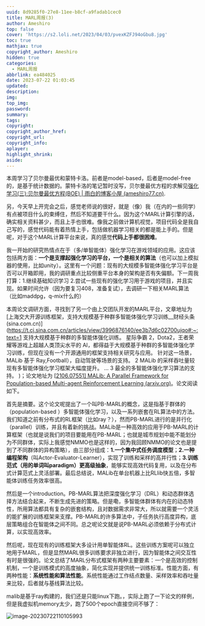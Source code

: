 ```yaml
---
uuid: 8d9285f0-27e8-11ee-b8cf-a9fadab1cec0
title: MARL周报(3)
author: Ameshiro
top: false
cover: 'https://s2.loli.net/2023/04/03/pvexKZFJ94oGbu8.jpg'
toc: true
mathjax: true
copyright_author: Ameshiro
hidden: true
categories:
  - MARL周报
abbrlink: ea484025
date: 2023-07-22 01:03:45
updated:
description:
img:
top_img:
password:
summary:
tags:
copyright:
copyright_author_href:
copyright_url:
copyright_info:
aplayer:
highlight_shrink:
aside:
---
```


​		本周学习了贝尔曼最优和蒙特卡洛。前者是model-based，后者是model-free的，是基于统计数据的。蒙特卡洛的笔记暂时没写，贝尔曼最优方程的求解见[强化学习(三):贝尔曼最优方程(BOE) | 雨白的博客小屋 (ameshiro77.cn)](https://www.ameshiro77.cn/posts/70521b50.html).

​		另，今天早上开完会之后，感觉老师说的很好，就是（像）我（在内的一些同学）有点被项目什么的束缚住，然后不知道要干什么。因为这个MARL计算引擎的话，确实相关资料甚少，而且上手也很难。像我之前做计算机视觉，项目代码全是我自己写的，感觉代码能有着热情上手，包括做机器学习相关的都是能上手的。但是呢，对于这个MARL计算平台来说，真的感觉**代码上手都很困难**。

​		我一开始的研究热情点在于（多/单智能体）强化学习在游戏领域的应用。这应该包括两方面：**一个是支撑起强化学习的平台，一个是相关的算法**（也可以加上模拟器的使用，比如unity）。这里有一个问题：现有的大规模多智能体强化学习平台是否可以开箱即用，我的调研重点比较侧重平台本身的架构是否有失偏额。下一周我打算：1.继续基础知识学习 2.尝试一些现有的强化学习用于游戏的项目，并且实现。如果时间允许（因为要复习408，准备复试），去调研一下相关MARL算法（比如maddpg，q-mix什么的）

​		本周论文调研方面，寻找到了另一个由上交团队开发的MARL平台，文章地址为[上海交大开源训练框架，支持大规模基于种群多智能体强化学习训练__财经头条 (sina.com.cn)](https://t.cj.sina.com.cn/articles/view/3996876140/ee3b7d6c02700ujqo#:~:text=1 支持大规模基于种群的多智能体强化训练。 星际争霸 2，Dota2，王者荣耀等游戏上超越人类顶尖水平的 AI，都得益于大规模基于种群的多智能体强化学习训练，但现在没有一个开源通用的框架支持相关研究与应用。 针对这一场景，MALib 基于 Ray,Football），自动驾驶等场景的支持。 2 MALib 的采样吞吐量较现有多智能体强化学习框架大幅度提升。 ... 3 最全的多智能体强化学习算法的支持。 )；论文地址为 [[2106.07551\] MALib: A Parallel Framework for Population-based Multi-agent Reinforcement Learning (arxiv.org)](https://arxiv.org/abs/2106.07551)。论文阅读如下。

​		 首先是摘要。这个论文呢提出了一个叫PB-MARL的概念，这是指基于群体的（population-based ）多智能体强化学习，以及一系列嵌套在RL算法中的方法。我们知道之前有分布式的RL框架（比如ray？），然而PB-MARL进行的是并行化（parallel）训练，并且有着新的挑战。MALib是一种高效的应用于PB-MARL的计算框架（也就是说我们的项目要能用在PB-MARL；也就是城市规划中能不能划分为不同群体，实际上我感觉NMMO也是这样的，因为我回顾NMMO的论文也是提到了不同群体的异构策略），由三部分组成：**1.一个集中式任务调度模型**；**2.一种编程架构**（叫Actor-Evaluator-Learner），实现了训练和采样的高并行性；**3.训练范式（用的单词叫paradigm）更高级抽象**，能够实现高效代码复用，以及在分布式计算范式上灵活部署。最后总结说，MALib在单台机器上比RLlib快五倍，多智能体训练任务效率很高。

​		然后是一个introduction。PB-MARL算法把深度强化学习（DRL）和动态群体选择方法结合起来，不断生成先进的策略。但是嘞，多智能体群体有内在的动态特性，所用算法都具有复杂的嵌套结构，且对数据需求非常大，所以就需要一个灵活的能扩展的训练框架来支撑。PB-MARL的许多算法中，子任务执行高度异构，底层策略组合在智能体之间不同。总之呢论文就是说PB-MARL必须依赖于分布式计算，以实现高效率。

​		然后呢，现在现有的训练框架大多设计用单智能体RL。这些训练方案呢可以独立地用于MARL，但是显然MARL很多训练要求非独立进行，因为智能体之间交互性有时是很强的。论文总结了MARL分布式框架有两种主要要素：一个是高效的控制机制，一个是训练模式的高度抽象，简化实现并提供统一训练标准。性能方面，有两种性能：**系统性能和算法性能**。系统性能通过工作结点数量、采样效率和吞吐量来比较，后者就与基线算法比较。

​		malib是基于ray构建的，我们还是只能linux下跑。，实际上跑了一下论文的样例，但是我虚拟机memory太少，跑了500个epoch直接空间不够了：

![image-20230722110105993](https://s2.loli.net/2023/07/22/7jeabxsGMpinB1Q.png)

